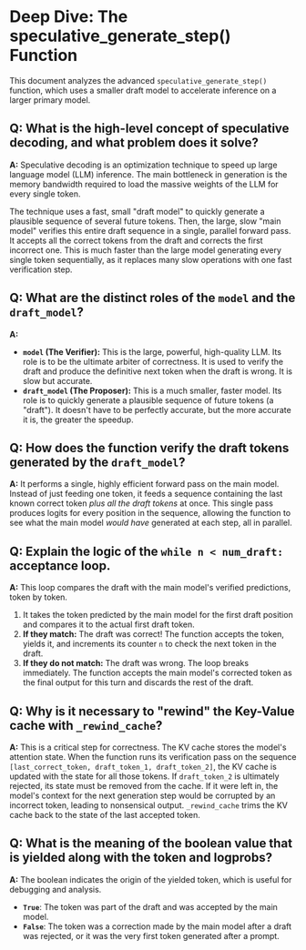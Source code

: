 # Deep Dive: The speculative_generate_step() Function

This document analyzes the advanced `speculative_generate_step()` function, which uses a smaller draft model to accelerate inference on a larger primary model.

## Q: What is the high-level concept of speculative decoding, and what problem does it solve?

**A:** Speculative decoding is an optimization technique to speed up large language model (LLM) inference. The main bottleneck in generation is the memory bandwidth required to load the massive weights of the LLM for every single token.

The technique uses a fast, small "draft model" to quickly generate a plausible sequence of several future tokens. Then, the large, slow "main model" verifies this entire draft sequence in a single, parallel forward pass. It accepts all the correct tokens from the draft and corrects the first incorrect one. This is much faster than the large model generating every single token sequentially, as it replaces many slow operations with one fast verification step.

## Q: What are the distinct roles of the `model` and the `draft_model`?

**A:**
* **`model` (The Verifier):** This is the large, powerful, high-quality LLM. Its role is to be the ultimate arbiter of correctness. It is used to verify the draft and produce the definitive next token when the draft is wrong. It is slow but accurate.
* **`draft_model` (The Proposer):** This is a much smaller, faster model. Its role is to quickly generate a plausible sequence of future tokens (a "draft"). It doesn't have to be perfectly accurate, but the more accurate it is, the greater the speedup.

## Q: How does the function verify the draft tokens generated by the `draft_model`?

**A:** It performs a single, highly efficient forward pass on the main model. Instead of just feeding one token, it feeds a sequence containing the last known correct token *plus all the draft tokens* at once. This single pass produces logits for every position in the sequence, allowing the function to see what the main model *would have* generated at each step, all in parallel.

## Q: Explain the logic of the `while n < num_draft:` acceptance loop.

**A:** This loop compares the draft with the main model's verified predictions, token by token.
1.  It takes the token predicted by the main model for the first draft position and compares it to the actual first draft token.
2.  **If they match:** The draft was correct! The function accepts the token, yields it, and increments its counter `n` to check the next token in the draft.
3.  **If they do not match:** The draft was wrong. The loop breaks immediately. The function accepts the main model's corrected token as the final output for this turn and discards the rest of the draft.

## Q: Why is it necessary to "rewind" the Key-Value cache with `_rewind_cache`?

**A:** This is a critical step for correctness. The KV cache stores the model's attention state. When the function runs its verification pass on the sequence `[last_correct_token, draft_token_1, draft_token_2]`, the KV cache is updated with the state for all those tokens. If `draft_token_2` is ultimately rejected, its state must be removed from the cache. If it were left in, the model's context for the next generation step would be corrupted by an incorrect token, leading to nonsensical output. `_rewind_cache` trims the KV cache back to the state of the last accepted token.

## Q: What is the meaning of the boolean value that is yielded along with the token and logprobs?

**A:** The boolean indicates the origin of the yielded token, which is useful for debugging and analysis.
* **`True`**: The token was part of the draft and was accepted by the main model.
* **`False`**: The token was a correction made by the main model after a draft was rejected, or it was the very first token generated after a prompt.
